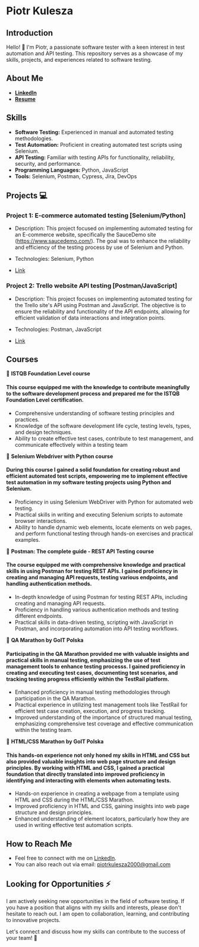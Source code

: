 # Piotr Kulesza

## Introduction

Hello! 👋 I'm Piotr, a passionate software tester with a keen interest in test automation and API testing. This repository serves as a showcase of my skills, projects, and experiences related to software testing.

## About Me

- [**LinkedIn**](https://www.linkedin.com/in/piotr-kulesza-1ba834121/)
- [**Resume**](https://kuleszacv.netlify.app/)

## Skills

- **Software Testing:** Experienced in manual and automated testing methodologies.
- **Test Automation:** Proficient in creating automated test scripts using Selenium.
- **API Testing:** Familiar with testing APIs for functionality, reliability, security, and performance.
- **Programming Languages:** Python, JavaScript
- **Tools:** Selenium, Postman, Cypress, Jira, DevOps
  
## Projects :computer:

### Project 1: E-commerce automated testing [Selenium/Python]

- Description: This project focused on implementing automated testing for an E-commerce website,
  specifically the SauceDemo site (https://www.saucedemo.com/). The goal was to enhance the reliability
  and efficiency of the testing process by use of Selenium and Python.
  
- Technologies: Selenium, Python
  
- [Link](https://github.com/p-kulesza/ecommerce_SeleniumPython_POM)

### Project 2: Trello website API testing [Postman/JavaScript]

- Description: This project focuses on implementing automated testing for the Trello site's API using Postman and JavaScript. The objective is to ensure the reliability and functionality of the API endpoints, allowing for efficient validation of data interactions and integration points.
  
- Technologies: Postman, JavaScript
  
- [Link](https://github.com/p-kulesza/API-testing)

## Courses

:small_orange_diamond: **ISTQB Foundation Level course**
<h4>This course equipped me with the knowledge to contribute meaningfully to the software development process and prepared me for the ISTQB Foundation Level certification.</h4>
  
  - Comprehensive understanding of software testing principles and practices.
  - Knowledge of the software development life cycle, testing levels, types, and design techniques.
  - Ability to create effective test cases, contribute to test management, and communicate effectively within a testing team
    
:small_orange_diamond: **Selenium Webdriver with Python course**
<h4>During this course I gained a solid foundation for creating robust and efficient automated test scripts, empowering me to implement effective test automation in my software testing projects using Python and Selenium.</h4>

  - Proficiency in using Selenium WebDriver with Python for automated web testing.
  - Practical skills in writing and executing Selenium scripts to automate browser interactions.
  - Ability to handle dynamic web elements, locate elements on web pages, and perform functional testing through hands-on exercises and practical examples.

:small_orange_diamond: **Postman: The complete guide - REST API Testing course**
<h4>The course equipped me with comprehensive knowledge and practical skills in using Postman for testing REST APIs. I gained proficiency in creating and managing API requests, testing various endpoints, and handling authentication methods.</h4>
  
  - In-depth knowledge of using Postman for testing REST APIs, including creating and managing API requests.
  - Proficiency in handling various authentication methods and testing different endpoints.
  - Practical skills in data-driven testing, scripting with JavaScript in Postman, and incorporating automation into API testing workflows. 

:small_orange_diamond: **QA Marathon by GoIT Polska**
<h4>Participating in the QA Marathon provided me with valuable insights and practical skills in manual testing, emphasizing the use of test management tools to enhance testing processs. I gained proficiency in creating and executing test cases, documenting test scenarios, and tracking testing progress efficiently within the TestRail platform.</h4>

  - Enhanced proficiency in manual testing methodologies through participation in the QA Marathon.
  - Practical experience in utilizing test management tools like TestRail for efficient test case creation, execution, and progress tracking.
  - Improved understanding of the importance of structured manual testing, emphasizing comprehensive test coverage and effective communication within the testing team.
    
:small_orange_diamond: **HTML/CSS Marathon by GoIT Polska**
<h4>This hands-on experience not only honed my skills in HTML and CSS but also provided valuable insights into web page structure and design principles. By working with HTML and CSS, I gained a practical foundation that directly translated into improved proficiency in identifying and interacting with elements when automating tests.</h4>
  
  - Hands-on experience in creating a webpage from a template using HTML and CSS during the HTML/CSS Marathon.
  - Improved proficiency in HTML and CSS, gaining insights into web page structure and design principles.
  - Enhanced understanding of element locators, particularly how they are used in writing effective test automation scripts.

## How to Reach Me

- Feel free to connect with me on [LinkedIn](https://www.linkedin.com/in/piotr-kulesza-1ba834121/).
- You can also reach out via email: piotrkulesza2000@gmail.com

## Looking for Opportunities :zap:

I am actively seeking new opportunities in the field of software testing. If you have a position that aligns with my skills and interests, please don't hesitate to reach out. I am open to collaboration, learning, and contributing to innovative projects.

Let's connect and discuss how my skills can contribute to the success of your team! :rocket:
